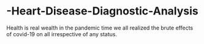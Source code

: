 # -Heart-Disease-Diagnostic-Analysis
Health is real wealth in the pandemic time we all realized the brute effects of covid-19 on all irrespective of any status.

